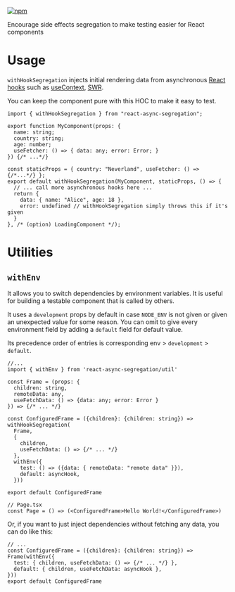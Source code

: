 [![npm](https://img.shields.io/npm/v/react-async-segregation)](https://npmjs.com/package/react-async-segregation)

Encourage side effects segregation to make testing easier for React components

# Usage

`withHookSegregation` injects initial rendering data from asynchronous [React hooks](https://reactjs.org/docs/hooks-intro.html) such
as [useContext](https://reactjs.org/docs/hooks-reference.html#usecontext), [SWR](https://swr.vercel.app/).

You can keep the component pure with this HOC to make it easy to test.

```tsx
import { withHookSegregation } from "react-async-segregation";

export function MyComponent(props: {
  name: string;
  country: string;
  age: number;
  useFetcher: () => { data: any; error: Error; }
}) {/* ...*/}

const staticProps = { country: "Neverland", useFetcher: () => {/*...*/} };
export default withHookSegregation(MyComponent, staticProps, () => {
  // ... call more asynchronous hooks here ...
  return {
    data: { name: "Alice", age: 18 },
    error: undefined // withHookSegregation simply throws this if it's given
  }
}, /* (option) LoadingComponent */);
```

# Utilities

## `withEnv`

It allows you to switch dependencies by environment variables.
It is useful for building a testable component that is called by others.

It uses a `development` props by default in case `NODE_ENV` is not given or given an unexpected value for some reason.
You can omit to give every environment field by adding a `default` field for default value.

Its precedence order of entries is corresponding env > `development` > `default`.

```tsx
//...
import { withEnv } from 'react-async-segregation/util'

const Frame = (props: {
  children: string,
  remoteData: any,
  useFetchData: () => {data: any; error: Error }
}) => {/* ... */}

const ConfiguredFrame = ({children}: {children: string}) => withHookSegregation(
  Frame,
  {
    children,
    useFetchData: () => {/* ... */}
  },
  withEnv({
    test: () => ({data: { remoteData: "remote data" }}),
    default: asyncHook,
  }))

export default ConfiguredFrame

// Page.tsx
const Page = () => (<ConfiguredFrame>Hello World!</ConfiguredFrame>)
```

Or, if you want to just inject dependencies without fetching any data, you can do like this:

```tsx
// ...
const ConfiguredFrame = ({children}: {children: string}) => Frame(withEnv({
  test: { children, useFetchData: () => {/* ... */} },
  default: { children, useFetchData: asyncHook },
}))
export default ConfiguredFrame
```
